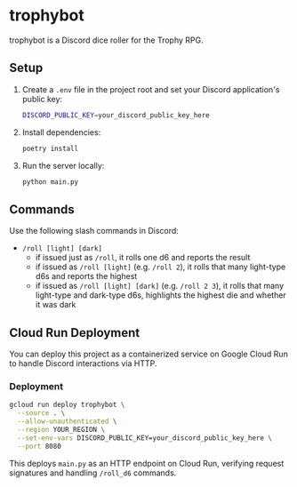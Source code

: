 # trophybot

trophybot is a Discord dice roller for the Trophy RPG.

## Setup

1. Create a `.env` file in the project root and set your Discord application's public key:

   ```sh
   DISCORD_PUBLIC_KEY=your_discord_public_key_here
   ```

2. Install dependencies:

   ```sh
   poetry install
   ```

3. Run the server locally:

   ```sh
   python main.py
   ```

## Commands

Use the following slash commands in Discord:

- `/roll [light] [dark]`
  - if issued just as `/roll`, it rolls one d6 and reports the result
  - if issued as `/roll [light]` (e.g. `/roll 2`), it rolls that many light-type d6s and reports the highest
  - if issued as `/roll [light] [dark]` (e.g. `/roll 2 3`), it rolls that many light-type and dark-type d6s, highlights the highest die and whether it was dark

## Cloud Run Deployment

You can deploy this project as a containerized service on Google Cloud Run to handle Discord interactions via HTTP.

### Deployment

```sh
gcloud run deploy trophybot \
  --source . \
  --allow-unauthenticated \
  --region YOUR_REGION \
  --set-env-vars DISCORD_PUBLIC_KEY=your_discord_public_key_here \
  --port 8080
```

This deploys `main.py` as an HTTP endpoint on Cloud Run, verifying request signatures and handling `/roll_d6` commands.
